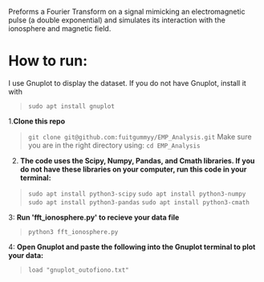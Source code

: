 Preforms a Fourier Transform on a signal mimicking an electromagnetic pulse (a double exponential) and simulates its interaction with the ionosphere and magnetic field. 

# How to run:

I use Gnuplot to display the dataset. If you do not have Gnuplot, install it with
>`sudo apt install gnuplot`

1.**Clone this repo**
>`git clone git@github.com:fuitgummyy/EMP_Analysis.git`
Make sure you are in the right directory using:
>`cd EMP_Analysis`


2. **The code uses the Scipy, Numpy, Pandas, and Cmath libraries. If you do not have these libraries on your computer, run this code in your terminal:**
>`sudo apt install python3-scipy`
>`sudo apt install python3-numpy`
>`sudo apt install python3-pandas`
>`sudo apt install python3-cmath`

3: **Run 'fft_ionosphere.py' to recieve your data file** 
>`python3 fft_ionosphere.py`

4: **Open Gnuplot and paste the following into the Gnuplot terminal to plot your data:**
>`load "gnuplot_outofiono.txt"`
